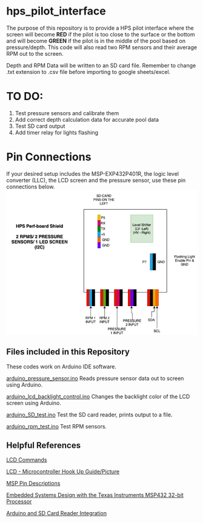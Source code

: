 # hps_pilot_interface
The purpose of this repository is to provide a HPS pilot interface where the screen will become **RED** if the pilot is too close to the surface or the bottom and will become **GREEN** if the pilot is in the middle of the pool based on pressure/depth. This code will also read two RPM sensors and their average RPM out to the screen. 

Depth and RPM Data will be written to an SD card file. Remember to change .txt extension to .csv file before importing to google sheets/excel.

# TO DO:
 1. Test pressure sensors and calibrate them
 2. Add correct depth calculation data for accurate pool data
 3. Test SD card output
 4. Add timer relay for lights flashing 

# Pin Connections
If your desired setup includes the MSP-EXP432P401R, the logic level converter (LLC), the LCD screen and the pressure sensor, use these pin connections below.
![Perf-board connections](https://github.com/Syennagraham/hps_pilot_interface/blob/main/hps_perfboard.png)


## Files included in this Repository
These codes work on Arduino IDE software.

[arduino_pressure_sensor.ino](https://github.com/Syennagraham/hps_pilot_interface/blob/main/arduino_pressure_sensor.ino)
Reads pressure sensor data out to screen using Arduino.

[arduino_lcd_backlight_control.ino](https://github.com/Syennagraham/hps_pilot_interface/blob/main/arduino_lcd_backlight_control.ino)
Changes the backlight color of the LCD screen using Arduino.

[arduino_SD_test.ino](https://github.com/Syennagraham/hps_pilot_interface/blob/main/test/sensor_tests/arduino_sd_test.ino)
Test the SD card reader, prints output to a file.

[arduino_rpm_test.ino](https://github.com/Syennagraham/hps_pilot_interface/blob/main/test/sensor_tests/arduino_rpm_test.ino)
Test RPM sensors. 

## Helpful References
[LCD Commands](https://media.digikey.com/pdf/Data%20Sheets/Sparkfun%20PDFs/AVR_Based_Serial_Enabled_LCDs_HookupGuide_Web.pdf)

[LCD - Microcontroller Hook Up Guide/Picture](https://cdn.sparkfun.com/assets/learn_tutorials/7/8/9/logiclevelhighlight2.jpg)

[MSP Pin Descriptions](https://energia.nu/pinmaps/img/MSP-EXP432P401R.jpg)

[Embedded Systems Design with the Texas Instruments MSP432 32-bit Processor](https://www.google.com/books/edition/Embedded_Systems_Design_with_the_Texas_I/EVxtDQAAQBAJ?hl=en&gbpv=0)

[Arduino and SD Card Reader Integration](#%20hps_pilot_interface%20The%20purpose%20of%20this%20repository%20is%20to%20provide%20a%20HPS%20pilot%20interface%20where%20the%20screen%20will%20become%20**RED**%20if%20the%20pilot%20is%20too%20close%20to%20the%20surface%20or%20the%20bottom%20and%20will%20become%20**GREEN**%20if%20the%20pilot%20is%20in%20the%20middle%20of%20the%20pool%20based%20on%20pressure/depth.%20This%20code%20will%20also%20read%20two%20RPM%20sensors%20and%20their%20average%20RPM%20out%20to%20the%20screen.%20%20%20Depth%20and%20RPM%20Data%20will%20be%20written%20to%20an%20SD%20card%20file.%20Remember%20to%20change%20.txt%20extension%20to%20.csv%20file%20before%20importing%20to%20google%20sheets/excel.%20%20#%20TO%20DO:%20%201.%20Test%20pressure%20sensors%20and%20calibrate%20them%20%202.%20Add%20correct%20depth%20calculation%20data%20for%20accurate%20pool%20data%20%203.%20Test%20SD%20card%20output%20%204.%20Add%20timer%20relay%20for%20lights%20flashing%20%20%20#%20Pin%20Connections%20If%20your%20desired%20setup%20includes%20the%20MSP-EXP432P401R,%20the%20logic%20level%20converter%20%28LLC%29,%20the%20LCD%20screen%20and%20the%20pressure%20sensor,%20use%20these%20pin%20connections%20below.%20!%5BPerf-board%20connections%5D%28https://github.com/Syennagraham/hps_pilot_interface/blob/main/hps_perfboard.png%29%20%20%20##%20Files%20included%20in%20this%20Repository%20These%20codes%20work%20on%20Arduino%20IDE%20software.%20%20%5Bmsp_test_backlight_words.ino%5D%28https://github.com/Syennagraham/hps_pilot_interface/commit/86cd7066902e8e80faa30a492e6f9e214f2fb6d8%20%22Create%20msp_test_backlight_words.ino%22%29%20Tests%20the%20pin%20connections%20from%20the%20MSP%20to%20the%20LCD%20screen.%20It%20will%20change%20the%20background%20colors%20of%20the%20LCD%20screen%20and%20display%20words.%20%20%20%5Bmsp_pressure_sensor.ino%5D%28https://github.com/Syennagraham/hps_pilot_interface/blob/main/msp_pressure_sensor.ino%29%20Reads%20the%20pressure%20sensor%20data%20and%20display%20the%20pressure%20sensor%20data%20on%20the%20LCD%20screen.%20%20%5Barduino_pressure_sensor.ino%5D%28https://github.com/Syennagraham/hps_pilot_interface/blob/main/arduino_pressure_sensor.ino%29%20Reads%20pressure%20sensor%20data%20out%20to%20screen%20using%20Arduino.%20%20%5Barduino_lcd_backlight_control.ino%5D%28https://github.com/Syennagraham/hps_pilot_interface/blob/main/arduino_lcd_backlight_control.ino%29%20Changes%20the%20backlight%20color%20of%20the%20LCD%20screen%20using%20Arduino.%20%20%5BMSP_reset_LCD.ino%5D%28https://github.com/Syennagraham/hps_pilot_interface/blob/main/MSP_reset_LCD.ino%29%20Useful%20for%20resetting%20the%20LCD%20screen.%20%20##%20Helpful%20References%20%5BLCD%20Commands%5D%28https://media.digikey.com/pdf/Data%20Sheets/Sparkfun%20PDFs/AVR_Based_Serial_Enabled_LCDs_HookupGuide_Web.pdf%29%20%20%5BLCD%20-%20Microcontroller%20Hook%20Up%20Guide/Picture%5D%28https://cdn.sparkfun.com/assets/learn_tutorials/7/8/9/logiclevelhighlight2.jpg%29%20%20%5BMSP%20Pin%20Descriptions%5D%28https://energia.nu/pinmaps/img/MSP-EXP432P401R.jpg%29%20%20%5BEmbedded%20Systems%20Design%20with%20the%20Texas%20Instruments%20MSP432%2032-bit%20Processor%5D%28https://www.google.com/books/edition/Embedded_Systems_Design_with_the_Texas_I/EVxtDQAAQBAJ?hl=en&gbpv=0%29%20%20%5BArduino%20and%20SD%20Card%20Reader%20Integration%5D%20%28https://astronomersanonymous.wordpress.com/2016/04/16/arduino-tutorial-for-undergraduate-students/%29)
